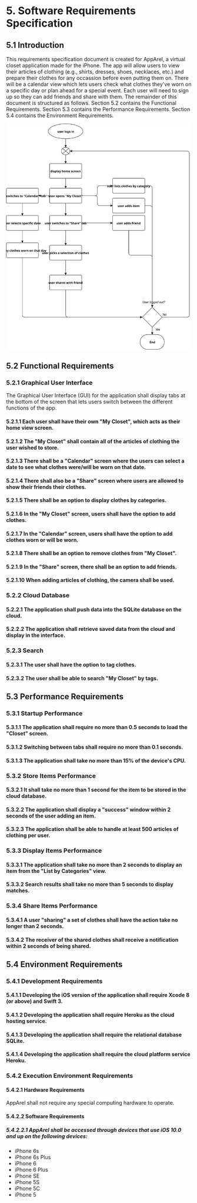 # 5. Software Requirements Specification
## 5.1 Introduction
This requirements specification document is created for AppArel, a virtual closet application made for the iPhone. The app will allow users to view their articles of clothing (e.g., shirts, dresses, shoes, necklaces, etc.) and prepare their clothes for any occassion before even putting them on. There will be a calendar view which lets users check what clothes they've worn on a specific day or plan ahead for a special event. Each user will need to sign up so they can add friends and share with them.
The remainder of this document is structured as follows. Section 5.2 contains the Functional Requirements. Section 5.3 contains the Performance Requirements. Section 5.4 contains the Environment Requirements.

![State Diagram](images/AppArel-state-diagram.svg)

## 5.2 Functional Requirements


### 5.2.1 Graphical User Interface
The Graphical User Interface (GUI) for the application shall display tabs at the bottom of the screen that lets users switch between the different functions of the app.
#### 5.2.1.1 Each user shall have their own "My Closet", which acts as their home view screen.
#### 5.2.1.2 The "My Closet" shall contain all of the articles of clothing the user wished to store.
#### 5.2.1.3 There shall be a "Calendar" screen where the users can select a date to see what clothes were/will be worn on that date.
#### 5.2.1.4 There shall also be a "Share" screen where users are allowed to show their friends their clothes.
#### 5.2.1.5 There shall be an option to display clothes by categories.
#### 5.2.1.6 In the "My Closet" screen, users shall have the option to add clothes.
#### 5.2.1.7 In the "Calendar" screen, users shall have the option to add clothes worn or will be worn.
#### 5.2.1.8 There shall be an option to remove clothes from "My Closet".
#### 5.2.1.9 In the "Share" screen, there shall be an option to add friends.
#### 5.2.1.10 When adding articles of clothing, the camera shall be used.

### 5.2.2 Cloud Database
#### 5.2.2.1 The application shall push data into the SQLite database on the cloud.
#### 5.2.2.2 The application shall retrieve saved data from the cloud and display in the interface.

### 5.2.3 Search
#### 5.2.3.1 The user shall have the option to tag clothes.
#### 5.2.3.2 The user shall be able to search "My Closet" by tags.

## 5.3 Performance Requirements
### 5.3.1 Startup Performance
#### 5.3.1.1 The application shall require no more than 0.5 seconds to load the "Closet" screen.
#### 5.3.1.2 Switching between tabs shall require no more than 0.1 seconds.
#### 5.3.1.3 The application shall take no more than 15% of the device's CPU.

### 5.3.2 Store Items Performance
#### 5.3.2.1 It shall take no more than 1 second for the item to be stored in the cloud database.
#### 5.3.2.2 The application shall display a "success" window within 2 seconds of the user adding an item.
#### 5.3.2.3 The application shall be able to handle at least 500 articles of clothing per user.

### 5.3.3 Display Items Performance
#### 5.3.3.1 The application shall take no more than 2 seconds to display an item from the "List by Categories" view.
#### 5.3.3.2 Search results shall take no more than 5 seconds to display matches.

### 5.3.4 Share Items Performance
#### 5.3.4.1 A user "sharing" a set of clothes shall have the action take no longer than 2 seconds.
#### 5.3.4.2 The receiver of the shared clothes shall receive a notification within 2 seconds of being shared.

## 5.4 Environment Requirements
### 5.4.1 Development Requirements
#### 5.4.1.1 Developing the iOS version of the application shall require Xcode 8 (or above) and Swift 3.
#### 5.4.1.2 Developing the application shall require Heroku as the cloud hosting service.
#### 5.4.1.3 Developing the application shall require the relational database SQLite.
#### 5.4.1.4 Developing the application shall require the cloud platform service Heroku.

### 5.4.2 Execution Environment Requirements
#### 5.4.2.1 Hardware Requirements
AppArel shall not require any special computing hardware to operate.

#### 5.4.2.2 Software Requirements
##### 5.4.2.2.1 AppArel shall be accessed through devices that use iOS 10.0 and up on the following devices:
- iPhone 6s
- iPhone 6s Plus
- iPhone 6
- iPhone 6 Plus
- iPhone SE
- iPhone 5S
- iPhone 5C
- iPhone 5
